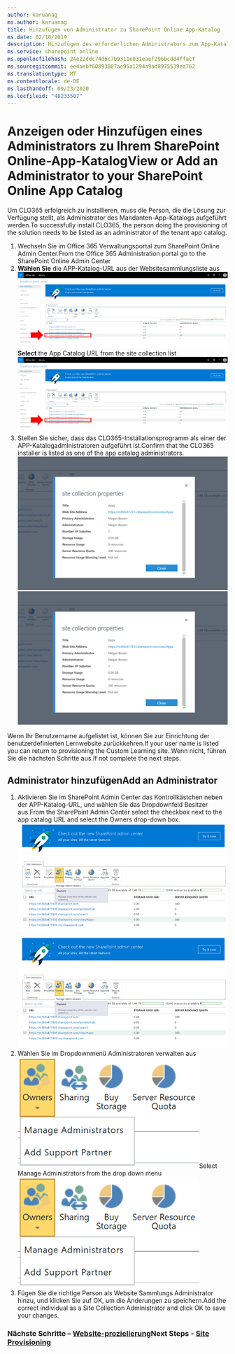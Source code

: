 ```yaml
---
author: karuanag
ms.author: karuanag
title: Hinzufügen von Administrator zu SharePoint Online App-Katalog
ms.date: 02/10/2019
description: Hinzufügen des erforderlichen Administrators zum App-Katalog
ms.service: sharepoint online
ms.openlocfilehash: 24e22ddc74d6c7b9311e031eaef296bcdd4ffacf
ms.sourcegitcommit: ee4aebf60893887ae95a1294a9ad8975539ea762
ms.translationtype: MT
ms.contentlocale: de-DE
ms.lasthandoff: 09/23/2020
ms.locfileid: "48233507"
---
```

# <a name="view-or-add-an-administrator-to-your-sharepoint-online-app-catalog"></a><span data-ttu-id="fa35c-103">Anzeigen oder Hinzufügen eines Administrators zu Ihrem SharePoint Online-App-Katalog</span><span class="sxs-lookup"><span data-stu-id="fa35c-103">View or Add an Administrator to your SharePoint Online App Catalog</span></span>

<span data-ttu-id="fa35c-104">Um CLO365 erfolgreich zu installieren, muss die Person, die die Lösung zur Verfügung stellt, als Administrator des Mandanten-App-Katalogs aufgeführt werden.</span><span class="sxs-lookup"><span data-stu-id="fa35c-104">To successfully install CLO365, the person doing the provisioning of the solution needs to be listed as an administrator of the tenant app catalog.</span></span>

1. <span data-ttu-id="fa35c-105">Wechseln Sie im Office 365 Verwaltungsportal zum SharePoint Online Admin Center.</span><span class="sxs-lookup"><span data-stu-id="fa35c-105">From the Office 365 Administration portal go to the SharePoint Online Admin Center</span></span>
1. <span data-ttu-id="fa35c-106">**Wählen Sie** die APP-Katalog-URL aus der Websitesammlungsliste aus ![appadmin_url.png](media/appadmin_url.png)</span><span class="sxs-lookup"><span data-stu-id="fa35c-106">**Select** the App Catalog URL from the site collection list ![appadmin_url.png](media/appadmin_url.png)</span></span>
1. <span data-ttu-id="fa35c-107">Stellen Sie sicher, dass das CLO365-Installationsprogramm als einer der APP-Katalogadministratoren aufgeführt ist.</span><span class="sxs-lookup"><span data-stu-id="fa35c-107">Confirm that the CLO365 installer is listed as one of the app catalog administrators.</span></span>
<span data-ttu-id="fa35c-108">![appadmin_dialog.png](media/appadmin_dialog.png)</span><span class="sxs-lookup"><span data-stu-id="fa35c-108">![appadmin_dialog.png](media/appadmin_dialog.png)</span></span>

<span data-ttu-id="fa35c-109">Wenn Ihr Benutzername aufgelistet ist, können Sie zur Einrichtung der benutzerdefinierten Lernwebsite zurückkehren.</span><span class="sxs-lookup"><span data-stu-id="fa35c-109">If your user name is listed you can return to provisioning the Custom Learning site.</span></span>  <span data-ttu-id="fa35c-110">Wenn nicht, führen Sie die nächsten Schritte aus.</span><span class="sxs-lookup"><span data-stu-id="fa35c-110">If not complete the next steps.</span></span> 

## <a name="add-an-administrator"></a><span data-ttu-id="fa35c-111">Administrator hinzufügen</span><span class="sxs-lookup"><span data-stu-id="fa35c-111">Add an Administrator</span></span>

1. <span data-ttu-id="fa35c-112">Aktivieren Sie im SharePoint Admin Center das Kontrollkästchen neben der APP-Katalog-URL, und wählen Sie das Dropdownfeld Besitzer aus.</span><span class="sxs-lookup"><span data-stu-id="fa35c-112">From the SharePoint Admin Center select the checkbox next to the app catalog URL and select the Owners drop-down box.</span></span>
<span data-ttu-id="fa35c-113">![appadmin_owner.png](media/appadmin_owner.png)</span><span class="sxs-lookup"><span data-stu-id="fa35c-113">![appadmin_owner.png](media/appadmin_owner.png)</span></span>
1. <span data-ttu-id="fa35c-114">Wählen Sie im Dropdownmenü Administratoren verwalten aus ![appadmin_owner.png](media/appadmin_manage.png)</span><span class="sxs-lookup"><span data-stu-id="fa35c-114">Select Manage Administrators from the drop down menu ![appadmin_owner.png](media/appadmin_manage.png)</span></span>
1. <span data-ttu-id="fa35c-115">Fügen Sie die richtige Person als Website Sammlungs Administrator hinzu, und klicken Sie auf OK, um die Änderungen zu speichern.</span><span class="sxs-lookup"><span data-stu-id="fa35c-115">Add the correct individual as a Site Collection Administrator and click OK to save your changes.</span></span>

### <a name="next-steps---site-provisioning"></a><span data-ttu-id="fa35c-116">Nächste Schritte – [Website-prozielierung](installsitepackage.md)</span><span class="sxs-lookup"><span data-stu-id="fa35c-116">Next Steps - [Site Provisioning](installsitepackage.md)</span></span>
